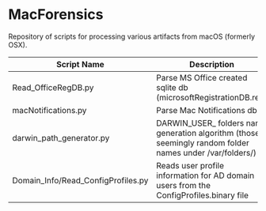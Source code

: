 # MacForensics

Repository of scripts for processing various artifacts from macOS (formerly OSX).

Script Name | Description
------------ | -------------
Read_OfficeRegDB.py | Parse MS Office created sqlite db (microsoftRegistrationDB.reg)
macNotifications.py | Parse Mac Notifications db
darwin_path_generator.py | DARWIN_USER_ folders name generation algorithm (those seemingly random folder names under /var/folders/)
Domain_Info/Read_ConfigProfiles.py | Reads user profile information for AD domain users from the ConfigProfiles.binary file
